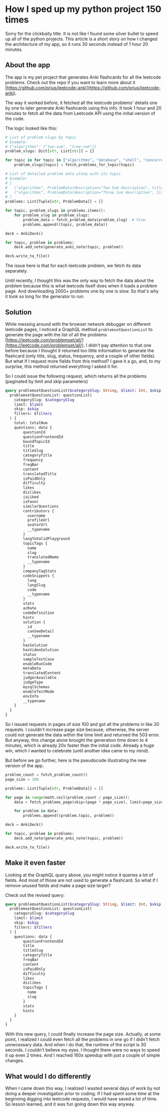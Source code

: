 # How I sped up my python project 150 times

Sorry for the clickbaity title. It is not like I found some silver bullet to speed up all of the python projects. This article is a short story on how I changed the architecture of my app, so it runs 30 seconds instead of 1 hour 20 minutes.

## About the app
The app is my pet project that generates Anki flashcards for all the leetcode problems. Check out the repo if you want to learn more about it [https://github.com/prius/leetcode-anki](https://github.com/prius/leetcode-anki).

The way it worked before, it fetched all the leetcode problems' details one by one to later generate Anki flashcards using this info. It took 1 hour and 20 minutes to fetch all the data from Leetcode API using the initial version of the code.

The logic looked like this:
```python
# List of problem slugs by topic
# Example:
# {"algorithms": ["two-sum", "tree-sum"]}
problem_slugs: Dict[str, List[str]] = {}

for topic in for topic in ["algorithms", "database", "shell", "concurrency"]:
    problem_slugs[topic] = fetch_problems_for_topic(topic)

# List of detailed problem data along with its topic
# Example:
# [
#   ("algorithms", ProblemData(description="Two Sum description", title="Two Sum")),
#   ("algorithms", ProblemData(description="Three Sum description", title="Three Sum")),
# ]
problems: List[Tuple[str, ProblemData]] = []

for topic, problem_slugs in problems.items():
    for problem_slug in problem_slugs:
        problem_data = fetch_problem_data(problem_slug)  # Slow
        problems.append((topic, problem_data))

deck = AnkiDeck()

for topic, problem in problems:
    deck.add_note(generate_anki_note(topic, problem))

deck.write_to_file()
```

The issue here is that for each leetcode problem, we fetch its data separately.

Until recently, I thought this was the only way to fetch the data about the problem because this is what leetcode itself does when it loads a problem page. And downloading 2000+ problems one by one is slow. So that's why it took so long for the generator to run.

## Solution
While messing around with the browser network debugger on different leetcode pages, I noticed a GraphQL method `problemsetQuestionList` to generate the page with the list of all the problems [https://leetcode.com/problemset/all/](https://leetcode.com/problemset/all/). I didn't pay attention to that one before because I thought it returned too little information to generate the flashcard (only title, slug, status, frequency, and a couple of other fields). But what if I request more fields from this method? I gave it a go, and, to my surprise, this method returned everything I asked it for. 

So I could issue the following request, which returns all the problems (paginated by limit and skip parameters)
```graphql
query problemsetQuestionList($categorySlug: String, $limit: Int, $skip: Int, $filters: QuestionListFilterInput) {
  problemsetQuestionList: questionList(
    categorySlug: $categorySlug
    limit: $limit
    skip: $skip
    filters: $filters
  ) {
    total: totalNum
    questions: data {
        questionId
        questionFrontendId
        boundTopicId
        title
        titleSlug
        categoryTitle
        frequency
        freqBar
        content
        translatedTitle
        isPaidOnly
        difficulty
        likes
        dislikes
        isLiked
        isFavor
        similarQuestions
        contributors {
          username
          profileUrl
          avatarUrl
          __typename
        }
        langToValidPlayground
        topicTags {
          name
          slug
          translatedName
          __typename
        }
        companyTagStats
        codeSnippets {
          lang
          langSlug
          code
          __typename
        }
        stats
        acRate
        codeDefinition
        hints
        solution {
          id
          canSeeDetail
          __typename
        }
        hasSolution
        hasVideoSolution
        status
        sampleTestCase
        enableRunCode
        metaData
        translatedContent
        judgerAvailable
        judgeType
        mysqlSchemas
        enableTestMode
        envInfo
        __typename
    }
  }
}
```

So I issued requests in pages of size 100 and got all the problems in like 20 requests. I couldn't increase page size because, otherwise, the server could not generate the data within the time limit and returned the 503 error. But anyway, this change alone brought the generation time down to 4 minutes, which is already 20x faster than the initial code. Already a huge win, which I wanted to celebrate (until another idea came to my mind).

But before we go further, here is the pseudocode illustrating the new version of the app.

```python
problem_count = fetch_problem_count()
page_size = 100

problems: List[Tuple[str, ProblemData]] = []

for page in range(math.ceil(problem_count / page_size)):
    data = fetch_problems_page(skip=(page * page_size), limit=page_size)

    for problem in data:
        problems.append((problem.topic, problem))

deck = AnkiDeck()

for topic, problem in problems:
    deck.add_note(generate_anki_note(topic, problem))

deck.write_to_file()
```

## Make it even faster
Looking at the GraphQL query above, you might notice it queries a lot of fields. And most of those are not used to generate a flashcard. So what if I remove unused fields and make a page size larger?

Check out the revised query:

```graphql
query problemsetQuestionList($categorySlug: String, $limit: Int, $skip: Int, $filters: QuestionListFilterInput) {
  problemsetQuestionList: questionList(
    categorySlug: $categorySlug
    limit: $limit
    skip: $skip
    filters: $filters
  ) {
    questions: data {
        questionFrontendId
        title
        titleSlug
        categoryTitle
        freqBar
        content
        isPaidOnly
        difficulty
        likes
        dislikes
        topicTags {
          name
          slug
        }
        stats
        hints
    }
  }
}
```

With this new query, I could finally increase the page size. Actually, at some point, I realized I could even fetch all the problems in one go if I didn't fetch unnecessary data. And when I do that, the runtime of the script is 30 seconds. I couldn't believe my eyes. I thought there were no ways to speed it up even 2 times. And I reached 160x speedup with just a couple of simple changes.

## What would I do differently
When I came down this way, I realized I wasted several days of work by not doing a deeper investigation prior to coding. If I had spent some time at the beginning digging into leetcode requests, I would have saved a lot of time. So lesson learned, and it was fun going down this way anyway.
